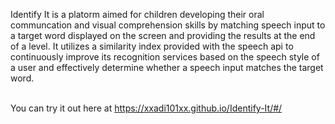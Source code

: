 Identify It is a platorm aimed for children developing their oral communcation and visual comprehension skills by matching speech input to a target word displayed on the screen and providing the results at the end of a level. It utilizes a similarity index provided with the speech api to continuously improve its recognition services based on the speech style of a user and effectively determine whether a speech input matches the target word. 
<br/> <br/>

You can try it out here at https://xxadi101xx.github.io/Identify-It/#/
